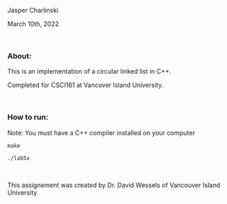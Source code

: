 <p>Jasper Charlinski</p>
<p>March 10th, 2022</p>

<br />

<h3>About: </h3>
<p>This is an implementation of a circular linked list in C++.</p>
<p>Completed for CSCI161 at Vancover Island University.</p>

<br />

<h3>How to run: </h3>
   
<p>Note: You must have a C++ compiler installed on your computer</p>

    make 

    ./lab5x

<br />

<p>This assignement was created by Dr. David Wessels of Vancouver Island University</p>

